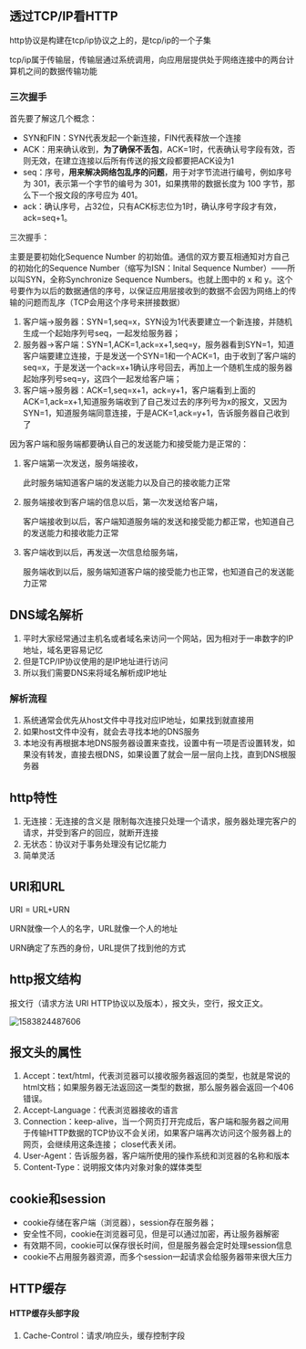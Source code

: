 ## 透过TCP/IP看HTTP

http协议是构建在tcp/ip协议之上的，是tcp/ip的一个子集

tcp/ip属于传输层，传输层通过系统调用，向应用层提供处于网络连接中的两台计算机之间的数据传输功能

### 三次握手

首先要了解这几个概念：

- SYN和FIN：SYN代表发起一个新连接，FIN代表释放一个连接
- ACK：用来确认收到，**为了确保不丢包**，ACK=1时，代表确认号字段有效，否则无效，在建立连接以后所有传送的报文段都要把ACK设为1
- seq：序号，**用来解决网络包乱序的问题**，用于对字节流进行编号，例如序号为 301，表示第一个字节的编号为 301，如果携带的数据长度为 100 字节，那么下一个报文段的序号应为 401。
- ack：确认序号，占32位，只有ACK标志位为1时，确认序号字段才有效，ack=seq+1。

三次握手：

主要是要初始化Sequence Number 的初始值。通信的双方要互相通知对方自己的初始化的Sequence Number（缩写为ISN：Inital Sequence Number）——所以叫SYN，全称Synchronize Sequence Numbers。也就上图中的 x 和 y。这个号要作为以后的数据通信的序号，以保证应用层接收到的数据不会因为网络上的传输的问题而乱序（TCP会用这个序号来拼接数据）

1. 客户端->服务器：SYN=1,seq=x，SYN设为1代表要建立一个新连接，并随机生成一个起始序列号seq，一起发给服务器；
2. 服务器->客户端：SYN=1,ACK=1,ack=x+1,seq=y，服务器看到SYN=1，知道客户端要建立连接，于是发送一个SYN=1和一个ACK=1，由于收到了客户端的seq=x，于是发送一个ack=x+1确认序号回去，再加上一个随机生成的服务器起始序列号seq=y，这四个一起发给客户端；
3. 客户端->服务器：ACK=1,seq=x+1，ack=y+1，客户端看到上面的ACK=1,ack=x+1,知道服务端收到了自己发过去的序列号为x的报文，又因为SYN=1，知道服务端同意连接，于是ACK=1,ack=y+1，告诉服务器自己收到了

因为客户端和服务端都要确认自己的发送能力和接受能力是正常的：

1. 客户端第一次发送，服务端接收，

   此时服务端知道客户端的发送能力以及自己的接收能力正常

2. 服务端接收到客户端的信息以后，第一次发送给客户端，

   客户端接收到以后，客户端知道服务端的发送和接受能力都正常，也知道自己的发送能力和接收能力正常

3. 客户端收到以后，再发送一次信息给服务端，

   服务端收到以后，服务端知道客户端的接受能力也正常，也知道自己的发送能力正常



## DNS域名解析

1. 平时大家经常通过主机名或者域名来访问一个网站，因为相对于一串数字的IP地址，域名更容易记忆
2. 但是TCP/IP协议使用的是IP地址进行访问
3. 所以我们需要DNS来将域名解析成IP地址



### 解析流程

1. 系统通常会优先从host文件中寻找对应IP地址，如果找到就直接用
2. 如果host文件中没有，就会去寻找本地的DNS服务
3. 本地没有再根据本地DNS服务器设置来查找，设置中有一项是否设置转发，如果没有转发，直接去根DNS，如果设置了就会一层一层向上找，直到DNS根服务器



## http特性

1. 无连接：无连接的含义是 限制每次连接只处理一个请求，服务器处理完客户的请求，并受到客户的回应，就断开连接
2. 无状态：协议对于事务处理没有记忆能力
3. 简单灵活



## URI和URL

URI = URL+URN

URN就像一个人的名字，URL就像一个人的地址

URN确定了东西的身份，URL提供了找到他的方式





## http报文结构

报文行（请求方法 URI HTTP协议以及版本），报文头，空行，报文正文。



![1583824487606](D:\GitHub\codingStudy\0interview\浏览器与网络\1583824487606.png)



## 报文头的属性

1. Accept：text/html，代表浏览器可以接收服务器返回的类型，也就是常说的html文档；如果服务器无法返回这一类型的数据，那么服务器会返回一个406错误。
2. Accept-Language：代表浏览器接收的语言
3. Connection：keep-alive，当一个网页打开完成后，客户端和服务器之间用于传输HTTP数据的TCP协议不会关闭，如果客户端再次访问这个服务器上的网页，会继续用这条连接； close代表关闭。
4. User-Agent：告诉服务器，客户端所使用的操作系统和浏览器的名称和版本
5. Content-Type：说明报文体内对象对象的媒体类型     

  

## cookie和session

- cookie存储在客户端（浏览器），session存在服务器；
- 安全性不同，cookie在浏览器可见，但是可以通过加密，再让服务器解密
- 有效期不同，cookie可以保存很长时间，但是服务器会定时处理session信息
- cookie不占用服务器资源，而多个session一起请求会给服务器带来很大压力  



## HTTP缓存

#### HTTP缓存头部字段

1. Cache-Control：请求/响应头，缓存控制字段



  

  

  

  

  





